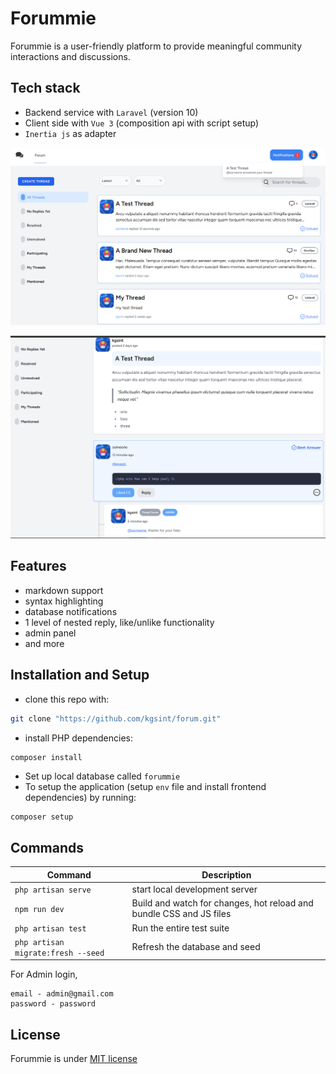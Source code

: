 # Forummie 
Forummie is a user-friendly platform to provide meaningful community interactions and discussions.

## Tech stack 
- Backend service with `Laravel` (version 10)
- Client side with `Vue 3` (composition api with script setup)
- `Inertia js` as adapter
  
![index page of forum](/public/screenshot-1.png)

![single thread](/public/screenshot-2.png)

## Features 
- markdown support
- syntax highlighting
- database notifications
- 1 level of nested reply, like/unlike functionality
- admin panel
- and more


## Installation and Setup

- clone this repo with:

```bash
git clone "https://github.com/kgsint/forum.git"
```

- install PHP dependencies:

```bash
composer install
```

- Set up local database called `forummie`
- To setup the application (setup `env` file and install frontend dependencies) by running:
```
composer setup
```
## Commands

Command | Description
--- | ---
`php artisan serve` | start local development server
`npm run dev` | Build and watch for changes, hot reload and bundle CSS and JS files
`php artisan test` | Run the entire test suite
`php artisan migrate:fresh --seed` | Refresh the database and seed

For Admin login,
```
email - admin@gmail.com
password - password
```

## License 
Forummie is under [MIT license](/LICENSE.md)
